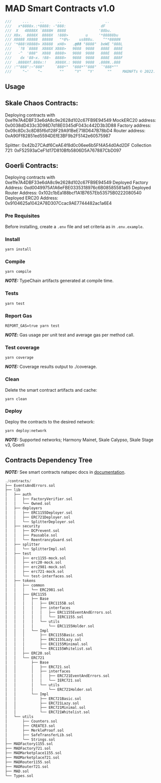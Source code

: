 # MAD Smart Contracts v1.0

```ts
///     ...     ..      ..                    ..
///   x*8888x.:*8888: -"888:                dF
///  X   48888X `8888H  8888               '88bu.
/// X8x.  8888X  8888X  !888>        u     '*88888bu
/// X8888 X8888  88888   "*8%-    us888u.    ^"*8888N
/// '*888!X8888> X8888  xH8>   .@88 "8888"  beWE "888L
///   `?8 `8888  X888X X888>   9888  9888   888E  888E
///   -^  '888"  X888  8888>   9888  9888   888E  888E
///    dx '88~x. !88~  8888>   9888  9888   888E  888F
///  .8888Xf.888x:!    X888X.: 9888  9888  .888N..888
/// :""888":~"888"     `888*"  "888*""888"  `"888*""
///     "~'    "~        ""     ^Y"   ^Y'      ""     MADNFTs © 2022.
```

## Usage

## Skale Chaos Contracts:

Deploying contracts with 0xe1fe7A4DBF33e6dA8c9e2628d102c67FB9E94549
MockERC20 address: 0x0038dD433c3D98D7d18E0345dF043c442D3b3D88
Factory address: 0x09c8Dc3c8D85f6d128F29A91BeE718D647B78bD4
Router address: 0xA90Ff82851ed5594DEfE3BF9b2F5142e60575987

Splitter: 0x42b27CAdf6CeAE4f8d0c06ee6b5Ff4A54d0Ad2DF
Collection 721: 0xF52593aCeF1d17D810Bfb5806D5A767887CbD097

## Goerli Contracts:

Deploying contracts with 0xe1fe7A4DBF33e6dA8c9e2628d102c67FB9E94549
Deployed Factory Address: 0xd0049975A1A6eFBE0335318976c6B08585581a65
Deployed Router Address: 0x102c1bEa188bcf1A1B7657Eb53575B0222080540
Deployed ERC20 Address: 0x9104625a1042A78D307Ccac9AE7744482ac1a6E4

### Pre Requisites

Before installing, create a `.env` file and set criteria as in `.env.example`.

### Install

```
yarn install
```

### Compile

```
yarn compile
```

**_NOTE:_** TypeChain artifacts generated at compile time.

### Tests

```
yarn test
```

### Report Gas

```
REPORT_GAS=true yarn test
```

**_NOTE_:** Gas usage per unit test and average gas per method call.

### Test coverage

```
yarn coverage
```

**_NOTE:_** Coverage results output to ./coverage.

### Clean

Delete the smart contract artifacts and cache:

```
yarn clean
```

### Deploy

Deploy the contracts to the desired network:

```
yarn deploy:network
```

**_NOTE:_** Supported networks; Harmony Mainet, Skale Calypso, Skale Stage v3, Goerli

## Contracts Dependency Tree

**_NOTE:_** See smart contracts natspec docs in [documentation](./docs/).

```rs
./contracts/
├── EventsAndErrors.sol
├── lib
│   ├── auth
│   │   ├── FactoryVerifier.sol
│   │   └── Owned.sol
│   ├── deployers
│   │   ├── ERC1155Deployer.sol
│   │   ├── ERC721Deployer.sol
│   │   └── SplitterDeployer.sol
│   ├── security
│   │   ├── DCPrevent.sol
│   │   ├── Pausable.sol
│   │   └── ReentrancyGuard.sol
│   ├── splitter
│   │   └── SplitterImpl.sol
│   ├── test
│   │   ├── erc1155-mock.sol
│   │   ├── erc20-mock.sol
│   │   ├── erc2981-mock.sol
│   │   ├── erc721-mock.sol
│   │   └── test-interfaces.sol
│   ├── tokens
│   │   ├── common
│   │   │   └── ERC2981.sol
│   │   ├── ERC1155
│   │   │   ├── Base
│   │   │   │   ├── ERC1155B.sol
│   │   │   │   ├── interfaces
│   │   │   │   │   ├── ERC1155EventAndErrors.sol
│   │   │   │   │   └── IERC1155.sol
│   │   │   │   └── utils
│   │   │   │       └── ERC1155Holder.sol
│   │   │   └── Impl
│   │   │       ├── ERC1155Basic.sol
│   │   │       ├── ERC1155Lazy.sol
│   │   │       ├── ERC1155Minimal.sol
│   │   │       └── ERC1155Whitelist.sol
│   │   ├── ERC20.sol
│   │   └── ERC721
│   │       ├── Base
│   │       │   ├── ERC721.sol
│   │       │   ├── interfaces
│   │       │   │   ├── ERC721EventAndErrors.sol
│   │       │   │   └── IERC721.sol
│   │       │   └── utils
│   │       │       └── ERC721Holder.sol
│   │       └── Impl
│   │           ├── ERC721Basic.sol
│   │           ├── ERC721Lazy.sol
│   │           ├── ERC721Minimal.sol
│   │           └── ERC721Whitelist.sol
│   └── utils
│       ├── Counters.sol
│       ├── CREATE3.sol
│       ├── MerkleProof.sol
│       ├── SafeTransferLib.sol
│       └── Strings.sol
├── MADFactory1155.sol
├── MADFactory721.sol
├── MADMarketplace1155.sol
├── MADMarketplace721.sol
├── MADRouter1155.sol
├── MADRouter721.sol
├── MAD.sol
└── Types.sol
```

